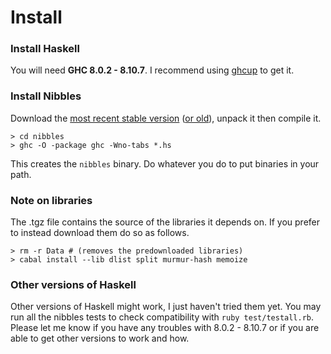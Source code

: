 # Install

### Install Haskell
You will need **GHC 8.0.2 - 8.10.7**. I recommend using [ghcup](https://www.haskell.org/ghcup/) to get it.

### Install Nibbles
Download the [most recent stable version](nibbles-0.2.tgz) ([or old](downloads.html)), unpack it then compile it.

	> cd nibbles
	> ghc -O -package ghc -Wno-tabs *.hs

This creates the `nibbles` binary. Do whatever you do to put binaries in your path.

### Note on libraries

The .tgz file contains the source of the libraries it depends on. If you prefer to instead download them do so as follows.

	> rm -r Data # (removes the predownloaded libraries)
	> cabal install --lib dlist split murmur-hash memoize


### Other versions of Haskell

Other versions of Haskell might work, I just haven't tried them yet. You may run all the nibbles tests to check compatibility with `ruby test/testall.rb`. Please let me know if you have any troubles with 8.0.2 - 8.10.7 or if you are able to get other versions to work and how.

